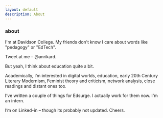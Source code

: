 ```yaml
---
layout: default
description: About
---
```


### about

I'm at Davidson College. My friends don't know I care about words like "pedagogy" or "EdTech".

Tweet at me – @anrikard.

But yeah, I think about education quite a bit.

Academically, I’m interested in digital worlds, education, early 20th Century Literary Modernism, Feminist theory and criticism, network analysis, close readings and distant ones too.

I’ve written a couple of things for Edsurge. I actually work for them now. I'm an intern.

I’m on Linked-in – though its probably not updated. Cheers.
